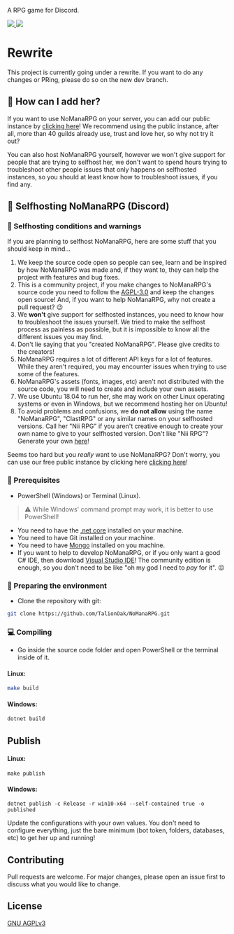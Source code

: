 A RPG game for Discord.

<a href="https://github.com/TalionOak/NoManaRPG/blob/NoManaRPG/LICENSE"><img src="https://img.shields.io/badge/license-AGPL%20v3-lightgray.svg">
<a href="https://discord.gg/MAR4NFq"><img src="https://discordapp.com/api/guilds/732102804654522470/widget.png"></a>

# Rewrite
This project is currently going under a rewrite. If you want to do any changes or PRing, please do so on the new dev branch.

## 🤔 How can I add her?

If you want to use NoManaRPG on your server, you can add our public instance by [clicking here](https://discord.com/oauth2/authorize?client_id=732598033962762402&permissions=388160&scope=bot)! We recommend using the public instance, after all, more than 40 guilds already use, trust and love her, so why not try it out?

You can also host NoManaRPG yourself, however we won't give support for people that are trying to selfhost her, we don't want to spend hours trying to troubleshoot other people issues that only happens on selfhosted instances, so you should at least know how to troubleshoot issues, if you find any.


## 🚀 Selfhosting NoManaRPG (Discord)

### 📜 Selfhosting conditions and warnings
If you are planning to selfhost NoManaRPG, here are some stuff that you should keep in mind...
1. We keep the source code open so people can see, learn and be inspired by how NoManaRPG was made and, if they want to, they can help the project with features and bug fixes.
2. This is a community project, if you make changes to NoManaRPG's source code you need to follow the [AGPL-3.0](LICENSE) and keep the changes open source! And, if you want to help NoManaRPG, why not create a pull request? 😉
3. We **won't** give support for selfhosted instances, you need to know how to troubleshoot the issues yourself. We tried to make the selfhost process as painless as possible, but it is impossible to know all the different issues you may find.
4. Don't lie saying that you "created NoManaRPG". Please give credits to the creators!
5. NoManaRPG requires a lot of different API keys for a lot of features. While they aren't required, you may encounter issues when trying to use some of the features.
6. NoManaRPG's assets (fonts, images, etc) aren't not distributed with the source code, you will need to create and include your own assets.
7. We use Ubuntu 18.04 to run her, she may work on other Linux operating systems or even in Windows, but we recommend hosting her on Ubuntu!
8. To avoid problems and confusions, we **do not allow** using the name "NoManaRPG", "ClastRPG" or any similar names on your selfhosted versions. Call her "Nii RPG" if you aren't creative enough to create your own name to give to your selfhosted version. Don't like "Nii RPG"? Generate your own [here](https://www.behindthename.com/random/)!

Seems too hard but you *really* want to use NoManaRPG? Don't worry, you can use our free public instance by clicking here [clicking here](https://discord.gg/MAR4NFq)!


### 👷 Prerequisites

* PowerShell (Windows) or Terminal (Linux).
> ⚠️ While Windows' command prompt may work, it is better to use PowerShell!
* You need to have the [.net core](https://dotnet.microsoft.com/download/dotnet-core/3.1) installed on your machine.
* You need to have Git installed on your machine.
* You need to have [Mongo](https://www.mongodb.com/) installed on you machine.
* If you want to help to develop NoManaRPG, or if you only want a good C# IDE, then download [Visual Studio IDE](https://visualstudio.microsoft.com/pt-br/)! The community edition is enough, so you don't need to be like "oh my god I need to *pay* for it". 😉

### 🧹 Preparing the environment
* Clone the repository with git:
```bash
git clone https://github.com/TalionOak/NoManaRPG.git
```

### 💻 Compiling
* Go inside the source code folder and open PowerShell or the terminal inside of it.

#### Linux:

```bash
make build
```

#### Windows:
```bash
dotnet build
```

## Publish

#### Linux:

```shell
make publish
```

#### Windows:
```shell
dotnet publish -c Release -r win10-x64 --self-contained true -o published
```
Update the configurations with your own values. You don't need to configure everything, just the bare minimum (bot token, folders, databases, etc) to get her up and running!

## Contributing
Pull requests are welcome. For major changes, please open an issue first to discuss what you would like to change.

## License
[GNU AGPLv3](https://choosealicense.com/licenses/agpl-3.0/)
